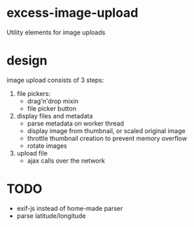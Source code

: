# excess-image-upload
Utility elements for image uploads

# design
image upload consists of 3 steps:

1) file pickers:
   - drag'n'drop mixin
   - file picker button
2) display files and metadata
   - parse metadata on worker thread
   - display image from thumbnail, or scaled original image
   - throttle thumbnail creation to prevent memory overflow
   - rotate images
3) upload file
   - ajax calls over the network


# TODO
- exif-js instead of home-made parser
- parse latitude/longitude


